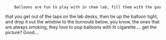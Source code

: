         Balloons are fun to play with in chem lab, fill them with the gas
that you get out of the taps on the lab desks, then tie up the  balloon
tight, and drop it out the window to the burnouts below, you  know, the ones
that are always smoking, they love to pop balloons with lit cigarette.... get
the picture? Good...